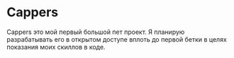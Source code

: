 # Cappers

Cappers это мой первый большой пет проект. Я планирую разрабатывать его в открытом доступе вплоть до первой бетки в целях показания моих скиллов в коде.

